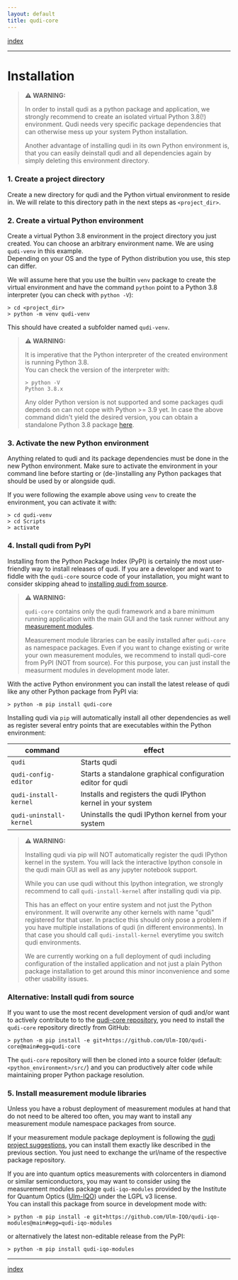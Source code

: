```yaml
---
layout: default
title: qudi-core
---
```


[index](../index.md)

---

# Installation

> **⚠ WARNING:**
> 
> In order to install qudi as a python package and application, we strongly recommend to create an 
> isolated virtual Python 3.8(!) environment. Qudi needs very specific package dependencies that 
> can otherwise mess up your system Python installation.
> 
> Another advantage of installing qudi in its own Python environment is, that you can easily 
> deinstall qudi and all dependencies again by simply deleting this environment directory.

### 1. Create a project directory 
Create a new directory for qudi and the Python virtual environment to reside in. We will relate to 
this directory path in the next steps as `<project_dir>`.

### 2. Create a virtual Python environment 
Create a virtual Python 3.8 environment in the project directory you just created. You can choose an arbitrary 
environment name. We are using `qudi-venv` in this example.\
Depending on your OS and the type of Python distribution you use, this step can differ.

We will assume here that you use the builtin `venv` package to create the virtual environment and 
have the command `python` point to a Python 3.8 interpreter (you can check with `python -V`):
```shell
> cd <project_dir>
> python -m venv qudi-venv
```
This should have created a subfolder named `qudi-venv`.

> **⚠ WARNING:**
> 
> It is imperative that the Python interpreter of the created environment is running Python 3.8.\
> You can check the version of the interpreter with:
> ```shell
> > python -V
> Python 3.8.x
> ```
> Any older Python version is not supported and some packages qudi depends on can not cope with 
> Python >= 3.9 yet. 
> In case the above command didn't yield the desired version, you can obtain a standalone Python 3.8 package [here](https://www.python.org/downloads/release/python-3812/). 

### 3. Activate the new Python environment
Anything related to qudi and its package dependencies must be done in the new Python environment.
Make sure to activate the environment in your command line before starting or (de-)installing any 
Python packages that should be used by or alongside qudi.

If you were following the example above using `venv` to create the environment, you can activate it 
with:
```shell
> cd qudi-venv
> cd Scripts
> activate
```

### 4. Install qudi from PyPI
Installing from the Python Package Index (PyPI) is certainly the most user-friendly way to 
install releases of qudi. If you are a developer and want to fiddle with the `qudi-core` source code 
of your installation, you might want to consider skipping ahead to 
[installing qudi from source](#alternative-install-qudi-from-source).

> **⚠ WARNING:**
> 
> `qudi-core` contains only the qudi framework and a bare minimum running application with the main 
> GUI and the task runner without any 
> [measurement modules](../design_concepts/measurement_modules.md).
> 
> Measurement module libraries can be easily installed after `qudi-core` as namespace packages.
> Even if you want to change existing or write your own measurement modules, we recommend to install qudi-core from PyPI (NOT from source).
> For this purpose, you can just  install the measurment modules in development mode later.

With the active Python environment you can install the latest release of qudi like any other Python 
package from PyPI via:
```shell
> python -m pip install qudi-core
```

Installing qudi via `pip` will automatically install all other dependencies as well as register 
several entry points that are executables within the Python environment:

| command                 | effect                                                        |
| ----------------------- | ------------------------------------------------------------- |
| `qudi`                  | Starts qudi                                                   |
| `qudi-config-editor`    | Starts a standalone graphical configuration editor for qudi   |
| `qudi-install-kernel`   | Installs and registers the qudi IPython kernel in your system |
| `qudi-uninstall-kernel` | Uninstalls the qudi IPython kernel from your system           |

> **⚠ WARNING:**
> 
> Installing qudi via pip will NOT automatically register the qudi IPython kernel in the system.
> You will lack the interactive Ipython console in the qudi main GUI as well as any jupyter notebook
> support.
> 
> While you can use qudi without this Ipython integration, we strongly recommend to call 
> `qudi-install-kernel` after installing qudi via pip.
> 
> This has an effect on your entire system and not just the Python environment. 
> It will overwrite any other kernels with name "qudi" registered for that user.
> In practice this should only pose a problem if you have multiple installations of qudi 
> (in different environments). In that case you should call `qudi-install-kernel` everytime you 
> switch qudi environments.
> 
> We are currently working on a full deployment of qudi including configuration of the installed 
> application and not just a plain Python package installation to get around this minor 
> inconvenience and some other usability issues.


### Alternative: Install qudi from source
If you want to use the most recent development version of qudi and/or want to actively contribute to 
to the [qudi-core repository](https://github.com/Ulm-IQO/qudi-core), you need to install the 
`qudi-core` repository directly from GitHub:

```shell
> python -m pip install -e git+https://github.com/Ulm-IQO/qudi-core@main#egg=qudi-core
```

The `qudi-core` repository will then be cloned into a source folder 
(default: `<python_environment>/src/`) and you can productively alter code while maintaining proper 
Python package resolution.


### 5. Install measurement module libraries
Unless you have a robust deployment of measurement modules at hand that do not need to be altered 
too often, you may want to install any measurement module namespace packages from source.

If your measurement module package deployment is following the 
[qudi project suggestions](../404.md), you can install them exactly like described in the previous 
section. You just need to exchange the url/name of the respective package repository.

If you are into quantum optics measurements with colorcenters in diamond or similar semiconductors, 
you may want to consider using the measurement modules package `qudi-iqo-modules` provided by the 
Institute for Quantum Optics ([Ulm-IQO](https://github.com/Ulm-IQO/)) under the LGPL v3 license.  
You can install this package from source in development mode with:
```shell
> python -m pip install -e git+https://github.com/Ulm-IQO/qudi-iqo-modules@main#egg=qudi-iqo-modules
```
or alternatively the latest non-editable release from the PyPI:
```shell
> python -m pip install qudi-iqo-modules
```

---

[index](../index.md)
